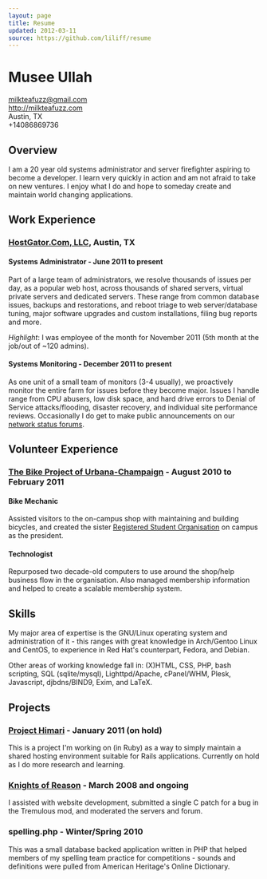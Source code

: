 ```yaml
---
layout: page
title: Resume
updated: 2012-03-11
source: https://github.com/liliff/resume
---
```

# Musee Ullah

<milkteafuzz@gmail.com>  
<http://milkteafuzz.com>  
Austin, TX  
+14086869736  

## Overview

I am a 20 year old systems administrator and server firefighter aspiring to 
become a developer. I learn very quickly in action and am not afraid to take on 
new ventures. I enjoy what I do and hope to someday create and maintain world 
changing applications.

## Work Experience

### [HostGator.Com, LLC][], Austin, TX

#### Systems Administrator - June 2011 to present

Part of a large team of administrators, we resolve thousands of issues per day, 
as a popular web host, across thousands of shared servers, virtual private 
servers and dedicated servers. These range from common database issues, backups 
and restorations, and reboot triage to web server/database tuning, major 
software upgrades and custom installations, filing bug reports and more.

*Highlight*: I was employee of the month for November 2011 (5th month at the 
job/out of ~120 admins).

#### Systems Monitoring - December 2011 to present

As one unit of a small team of monitors (3-4 usually), we proactively monitor 
the entire farm for issues before they become major. Issues I handle range from 
CPU abusers, low disk space, and hard drive errors to Denial of Service 
attacks/flooding, disaster recovery, and individual site performance reviews. 
Occasionally I do get to make public announcements on our [network status 
forums][].

## Volunteer Experience

### [The Bike Project of Urbana-Champaign][] - August 2010 to February 2011

#### Bike Mechanic

Assisted visitors to the on-campus shop with maintaining and building bicycles, 
and created the sister [Registered Student Organisation][] on campus as the 
president.

#### Technologist

Repurposed two decade-old computers to use around the shop/help business flow in 
the organisation. Also managed membership information and helped to create a 
scalable membership system.

## Skills

My major area of expertise is the GNU/Linux operating system and administration 
of it - this ranges with great knowledge in Arch/Gentoo Linux and CentOS, to 
experience in Red Hat's counterpart, Fedora, and Debian.

Other areas of working knowledge fall in: (X)HTML, CSS, PHP, bash scripting, SQL 
(sqlite/mysql), Lighttpd/Apache, cPanel/WHM, Plesk, Javascript, djbdns/BIND9, 
Exim, and LaTeX.

## Projects

### [Project Himari][] - January 2011 (on hold)

This is a project I'm working on (in Ruby) as a way to simply maintain a shared 
hosting environment suitable for Rails applications. Currently on hold as I do 
more research and learning.

### [Knights of Reason][] - March 2008 and ongoing

I assisted with website development, submitted a single C patch for a bug in the 
Tremulous mod, and moderated the servers and forum.

### spelling.php - Winter/Spring 2010

This was a small database backed application written in PHP that helped members 
of my spelling team practice for competitions - sounds and definitions were 
pulled from American Heritage's Online Dictionary.

[HostGator.Com, LLC]: http://www.hostgator.com
[network status forums]: http://forums.hostgator.com/network-status-f14.html
[University of Illinois at Urbana-Champaign]: http://www.illinois.edu
[Grand Prairie High School]: http://gphs.gpisd.org
[The Bike Project of Urbana-Champaign]: http://thebikeproject.org
[Registered Student Organisation]: http://www.union.uiuc.edu/involvement/rso
[Knights of Reason]: http://www.knightsofreason.net
[JASGA Language School]: http://www.jasga.org/news/announcements/fall-2011-japanese-language-program
[Project Himari]: https://github.com/liliff/project-himari
